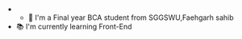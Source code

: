 

- - 🔭 I'm a Final year BCA student from SGGSWU,Faehgarh sahib
- 📚 I'm currently learning Front-End

<!---
Gurpal-saghi-9/Gurpal-saghi-9 is a ✨ special ✨ repository because its `README.md` (this file) appears on your GitHub profile.
You can click the Preview link to take a look at your changes.
--->
